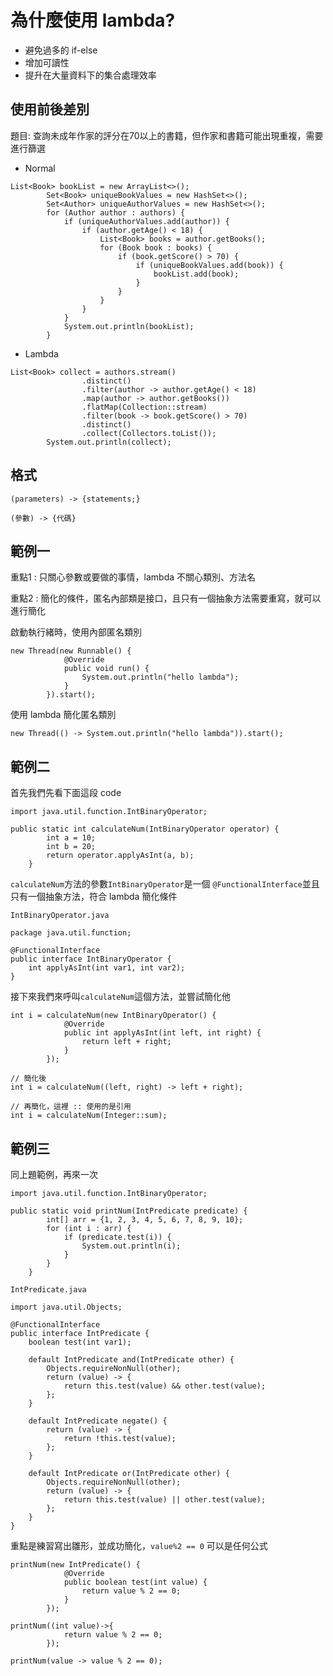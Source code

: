 # 為什麼使用 lambda?

* 避免過多的 if-else
* 增加可讀性
* 提升在大量資料下的集合處理效率

## 使用前後差別

題目: 查詢未成年作家的評分在70以上的書籍，但作家和書籍可能出現重複，需要進行篩選

* Normal
```
List<Book> bookList = new ArrayList<>();
        Set<Book> uniqueBookValues = new HashSet<>();
        Set<Author> uniqueAuthorValues = new HashSet<>();
        for (Author author : authors) {
            if (uniqueAuthorValues.add(author)) {
                if (author.getAge() < 18) {
                    List<Book> books = author.getBooks();
                    for (Book book : books) {
                        if (book.getScore() > 70) {
                            if (uniqueBookValues.add(book)) {
                                bookList.add(book);
                            }
                        }
                    }
                }
            }
            System.out.println(bookList);
        }
```

* Lambda

```
List<Book> collect = authors.stream()
                .distinct()
                .filter(author -> author.getAge() < 18)
                .map(author -> author.getBooks())
                .flatMap(Collection::stream)
                .filter(book -> book.getScore() > 70)
                .distinct()
                .collect(Collectors.toList());
        System.out.println(collect);
```

## 格式

```
(parameters) -> {statements;}

(參數) -> {代碼}
```

## 範例一

重點1 : 只關心參數或要做的事情，lambda 不關心類別、方法名

重點2 : 簡化的條件，匿名內部類是接口，且只有一個抽象方法需要重寫，就可以進行簡化

啟動執行緒時，使用內部匿名類別

```
new Thread(new Runnable() {
            @Override
            public void run() {
                System.out.println("hello lambda");
            }
        }).start();
```

使用 lambda 簡化匿名類別

```
new Thread(() -> System.out.println("hello lambda")).start();
```

## 範例二

首先我們先看下面這段 code

```
import java.util.function.IntBinaryOperator;

public static int calculateNum(IntBinaryOperator operator) {
        int a = 10;
        int b = 20;
        return operator.applyAsInt(a, b);
    }
```

`calculateNum`方法的參數`IntBinaryOperator`是一個 `@FunctionalInterface`並且只有一個抽象方法，符合 lambda 簡化條件

`IntBinaryOperator.java`

```
package java.util.function;

@FunctionalInterface
public interface IntBinaryOperator {
    int applyAsInt(int var1, int var2);
}
```

接下來我們來呼叫`calculateNum`這個方法，並嘗試簡化他

```
int i = calculateNum(new IntBinaryOperator() {
            @Override
            public int applyAsInt(int left, int right) {
                return left + right;
            }
        });

// 簡化後
int i = calculateNum((left, right) -> left + right);

// 再簡化，這裡 :: 使用的是引用
int i = calculateNum(Integer::sum);
```

## 範例三

同上題範例，再來一次

```
import java.util.function.IntBinaryOperator;

public static void printNum(IntPredicate predicate) {
        int[] arr = {1, 2, 3, 4, 5, 6, 7, 8, 9, 10};
        for (int i : arr) {
            if (predicate.test(i)) {
                System.out.println(i);
            }
        }
    }
```

`IntPredicate.java`

```
import java.util.Objects;

@FunctionalInterface
public interface IntPredicate {
    boolean test(int var1);

    default IntPredicate and(IntPredicate other) {
        Objects.requireNonNull(other);
        return (value) -> {
            return this.test(value) && other.test(value);
        };
    }

    default IntPredicate negate() {
        return (value) -> {
            return !this.test(value);
        };
    }

    default IntPredicate or(IntPredicate other) {
        Objects.requireNonNull(other);
        return (value) -> {
            return this.test(value) || other.test(value);
        };
    }
}
```

重點是練習寫出雛形，並成功簡化，`value%2 == 0` 可以是任何公式

```
printNum(new IntPredicate() {
            @Override
            public boolean test(int value) {
                return value % 2 == 0;
            }
        });
        
printNum((int value)->{
            return value % 2 == 0;
        });

printNum(value -> value % 2 == 0);
```
